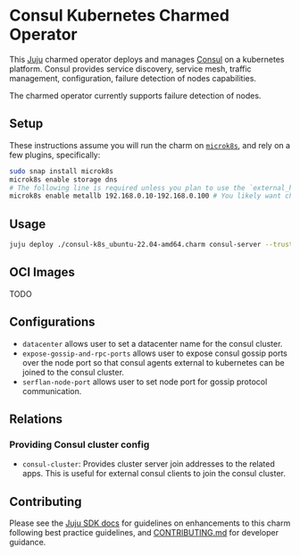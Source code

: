 # Consul Kubernetes Charmed Operator

This [Juju](https://juju.is) charmed operator deploys and manages [Consul](https://www.consul.io/) on a kubernetes platform.
Consul provides service discovery, service mesh, traffic management, configuration, failure detection of nodes capabilities.

The charmed operator currently supports failure detection of nodes.

## Setup

These instructions assume you will run the charm on [`microk8s`](https://microk8s.io), and rely on a few plugins, specifically:

```sh
sudo snap install microk8s
microk8s enable storage dns
# The following line is required unless you plan to use the `external_hostname` configuration option
microk8s enable metallb 192.168.0.10-192.168.0.100 # You likely want change these IP ranges
```

## Usage

```sh
juju deploy ./consul-k8s_ubuntu-22.04-amd64.charm consul-server --trust --resource consul-image=docker.io/hashicorp/consul:1.19.2
```

## OCI Images

TODO

## Configurations

* `datacenter` allows user to set a datacenter name for the consul cluster.
* `expose-gossip-and-rpc-ports` allows user to expose consul gossip ports over the node port so that consul agents external
to kubernetes can be joined to the consul cluster.
* `serflan-node-port` allows user to set node port for gossip protocol communication.

## Relations

### Providing Consul cluster config

* `consul-cluster`: Provides cluster server join addresses to the related apps.
  This is useful for external consul clients to join the consul cluster.

## Contributing

Please see the [Juju SDK docs](https://juju.is/docs/sdk) for guidelines on enhancements to this
charm following best practice guidelines, and
[CONTRIBUTING.md](https://github.com/canonical/catalogue-k8s-operator/blob/main/CONTRIBUTING.md) for developer
guidance.